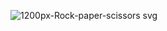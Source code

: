 ![1200px-Rock-paper-scissors svg](https://user-images.githubusercontent.com/94221177/142863342-43ed47c6-3cbb-470b-bcd2-9b5b6cd72353.png)
